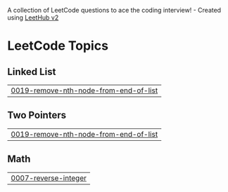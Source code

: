 A collection of LeetCode questions to ace the coding interview! - Created using [LeetHub v2](https://github.com/arunbhardwaj/LeetHub-2.0)
<!---LeetCode Topics Start-->
# LeetCode Topics
## Linked List
|  |
| ------- |
| [0019-remove-nth-node-from-end-of-list](https://github.com/Rosshhhh/Leetcode/tree/master/0019-remove-nth-node-from-end-of-list) |
## Two Pointers
|  |
| ------- |
| [0019-remove-nth-node-from-end-of-list](https://github.com/Rosshhhh/Leetcode/tree/master/0019-remove-nth-node-from-end-of-list) |
## Math
|  |
| ------- |
| [0007-reverse-integer](https://github.com/Rosshhhh/Leetcode/tree/master/0007-reverse-integer) |
<!---LeetCode Topics End-->